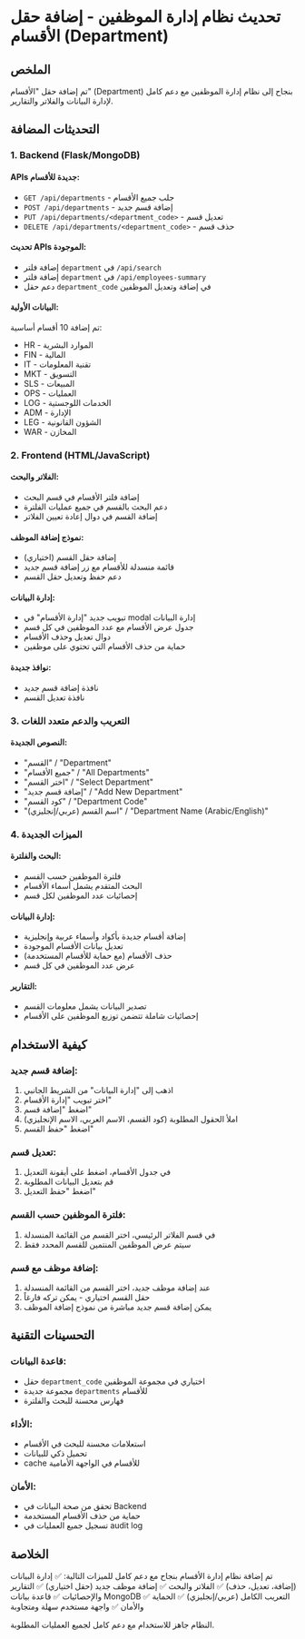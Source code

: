 # تحديث نظام إدارة الموظفين - إضافة حقل الأقسام (Department)

## الملخص
تم إضافة حقل "الأقسام" (Department) بنجاح إلى نظام إدارة الموظفين مع دعم كامل لإدارة البيانات والفلاتر والتقارير.

## التحديثات المضافة

### 1. Backend (Flask/MongoDB)

#### APIs جديدة للأقسام:
- `GET /api/departments` - جلب جميع الأقسام
- `POST /api/departments` - إضافة قسم جديد
- `PUT /api/departments/<department_code>` - تعديل قسم
- `DELETE /api/departments/<department_code>` - حذف قسم

#### تحديث APIs الموجودة:
- إضافة فلتر `department` في `/api/search`
- إضافة فلتر `department` في `/api/employees-summary`
- دعم حقل `department_code` في إضافة وتعديل الموظفين

#### البيانات الأولية:
تم إضافة 10 أقسام أساسية:
- HR - الموارد البشرية
- FIN - المالية  
- IT - تقنية المعلومات
- MKT - التسويق
- SLS - المبيعات
- OPS - العمليات
- LOG - الخدمات اللوجستية
- ADM - الإدارة
- LEG - الشؤون القانونية
- WAR - المخازن

### 2. Frontend (HTML/JavaScript)

#### الفلاتر والبحث:
- إضافة فلتر الأقسام في قسم البحث
- دعم البحث بالقسم في جميع عمليات الفلترة
- إضافة القسم في دوال إعادة تعيين الفلاتر

#### نموذج إضافة الموظف:
- إضافة حقل القسم (اختياري)
- قائمة منسدلة للأقسام مع زر إضافة قسم جديد
- دعم حفظ وتعديل حقل القسم

#### إدارة البيانات:
- تبويب جديد "إدارة الأقسام" في modal إدارة البيانات
- جدول عرض الأقسام مع عدد الموظفين في كل قسم
- دوال تعديل وحذف الأقسام
- حماية من حذف الأقسام التي تحتوي على موظفين

#### نوافذ جديدة:
- نافذة إضافة قسم جديد
- نافذة تعديل القسم

### 3. التعريب والدعم متعدد اللغات

#### النصوص الجديدة:
- "القسم" / "Department"
- "جميع الأقسام" / "All Departments"
- "اختر القسم" / "Select Department"
- "إضافة قسم جديد" / "Add New Department"
- "كود القسم" / "Department Code"
- "اسم القسم (عربي/إنجليزي)" / "Department Name (Arabic/English)"

### 4. الميزات الجديدة

#### البحث والفلترة:
- فلترة الموظفين حسب القسم
- البحث المتقدم يشمل أسماء الأقسام
- إحصائيات عدد الموظفين لكل قسم

#### إدارة البيانات:
- إضافة أقسام جديدة بأكواد وأسماء عربية وإنجليزية
- تعديل بيانات الأقسام الموجودة
- حذف الأقسام (مع حماية للأقسام المستخدمة)
- عرض عدد الموظفين في كل قسم

#### التقارير:
- تصدير البيانات يشمل معلومات القسم
- إحصائيات شاملة تتضمن توزيع الموظفين على الأقسام

## كيفية الاستخدام

### إضافة قسم جديد:
1. اذهب إلى "إدارة البيانات" من الشريط الجانبي
2. اختر تبويب "إدارة الأقسام"
3. اضغط "إضافة قسم"
4. املأ الحقول المطلوبة (كود القسم، الاسم العربي، الاسم الإنجليزي)
5. اضغط "حفظ القسم"

### تعديل قسم:
1. في جدول الأقسام، اضغط على أيقونة التعديل
2. قم بتعديل البيانات المطلوبة
3. اضغط "حفظ التعديل"

### فلترة الموظفين حسب القسم:
1. في قسم الفلاتر الرئيسي، اختر القسم من القائمة المنسدلة
2. سيتم عرض الموظفين المنتمين للقسم المحدد فقط

### إضافة موظف مع قسم:
1. عند إضافة موظف جديد، اختر القسم من القائمة المنسدلة
2. حقل القسم اختياري - يمكن تركه فارغاً
3. يمكن إضافة قسم جديد مباشرة من نموذج إضافة الموظف

## التحسينات التقنية

### قاعدة البيانات:
- حقل `department_code` اختياري في مجموعة الموظفين
- مجموعة جديدة `departments` للأقسام
- فهارس محسنة للبحث والفلترة

### الأداء:
- استعلامات محسنة للبحث في الأقسام
- تحميل ذكي للبيانات
- cache للأقسام في الواجهة الأمامية

### الأمان:
- تحقق من صحة البيانات في Backend
- حماية من حذف الأقسام المستخدمة
- تسجيل جميع العمليات في audit log

## الخلاصة

تم إضافة نظام إدارة الأقسام بنجاح مع دعم كامل للميزات التالية:
✅ إدارة البيانات (إضافة، تعديل، حذف)
✅ الفلاتر والبحث
✅ إضافة موظف جديد (حقل اختياري)
✅ التقارير والإحصائيات
✅ قاعدة بيانات MongoDB
✅ التعريب الكامل (عربي/إنجليزي)
✅ الحماية والأمان
✅ واجهة مستخدم سهلة ومتجاوبة

النظام جاهز للاستخدام مع دعم كامل لجميع العمليات المطلوبة.
